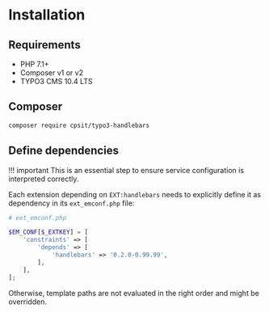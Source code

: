 # Installation

## Requirements

* PHP 7.1+
* Composer v1 or v2
* TYPO3 CMS 10.4 LTS

## Composer

```bash
composer require cpsit/typo3-handlebars
```

## Define dependencies

!!! important
    This is an essential step to ensure service configuration is interpreted correctly.

Each extension depending on `EXT:handlebars` needs to explicitly define it as dependency
in its `ext_emconf.php` file:

```php linenums="1"
# ext_emconf.php

$EM_CONF[$_EXTKEY] = [
    'constraints' => [
        'depends' => [
            'handlebars' => '0.2.0-0.99.99',
        ],
    ],
];
```

Otherwise, template paths are not evaluated in the right order and might be overridden.
